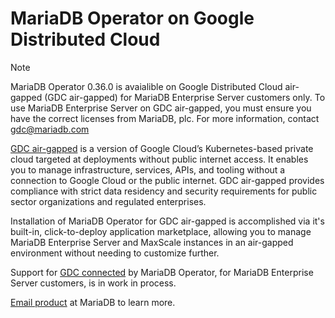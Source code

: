 # MariaDB Operator on Google Distributed Cloud 

> [!NOTE]  
> MariaDB Operator 0.36.0 is avaialible on Google Distributed Cloud air-gapped (GDC air-gapped) for MariaDB Enterprise Server customers only.
> To use MariaDB Enterprise Server on GDC air-gapped, you must ensure you have the correct licenses from MariaDB, plc.
> For more information, contact [gdc@mariadb.com](mailto:gdc@mariadb.com)

[GDC air-gapped](https://cloud.google.com/distributed-cloud/hosted/docs/latest/gdch/overview) is a version of Google Cloud’s Kubernetes-based private cloud targeted at deployments without public internet access.
It enables you to manage infrastructure, services, APIs, and tooling without a connection to Google Cloud or the public internet. 
GDC air-gapped provides compliance with strict data residency and security requirements for public sector organizations and regulated enterprises.

Installation of MariaDB Operator for GDC air-gapped is accomplished via it's built-in, click-to-deploy application marketplace, allowing you to manage MariaDB Enterprise Server and MaxScale instances 
in an air-gapped environment without needing to customize further.

Support for [GDC connected](https://cloud.google.com/distributed-cloud/edge/latest/docs) by MariaDB Operator, for MariaDB Enterprise Server customers, is in work in process.

[Email product](mailto:product-feedback@mariadb.com) at MariaDB to learn more.

